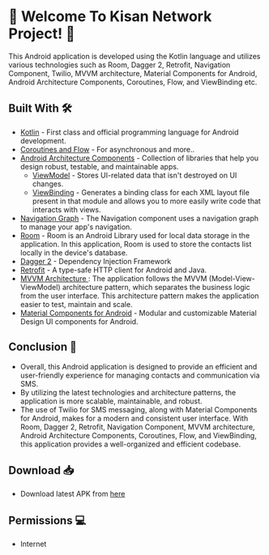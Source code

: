 # 🌟 Welcome To Kisan Network Project! 🌟

This Android application is developed using the Kotlin language and utilizes various technologies such as Room, Dagger 2, Retrofit, Navigation Component, Twilio, MVVM architecture, Material Components for Android, Android Architecture Components, Coroutines, Flow, and ViewBinding etc.


## Built With 🛠

- [Kotlin](https://kotlinlang.org/) - First class and official programming language for Android development.
- [Coroutines and Flow](https://kotlinlang.org/docs/reference/coroutines-overview.html) - For asynchronous and more..
- [Android Architecture Components](https://developer.android.com/topic/libraries/architecture) - Collection of libraries that help you design robust, testable, and maintainable apps.
  - [ViewModel](https://developer.android.com/topic/libraries/architecture/viewmodel) - Stores UI-related data that isn't destroyed on UI changes. 
  - [ViewBinding](https://developer.android.com/topic/libraries/view-binding) - Generates a binding class for each XML layout file present in that module and allows you to more easily write code that interacts with views.
- [Navigation Graph](https://developer.android.com/guide/navigation/navigation-design-graph) - The Navigation component uses a navigation graph to manage your app's navigation.  
- [Room](https://developer.android.com/reference/android/arch/persistence/room/RoomDatabase) - Room is an Android Library used for local data storage in the application. In this application, Room is used to store the contacts list locally in the device's database.
- [Dagger 2](https://dagger.dev/) - Dependency Injection Framework
- [Retrofit](https://square.github.io/retrofit/) - A type-safe HTTP client for Android and Java.
- [MVVM Architecture ]() : The application follows the MVVM (Model-View-ViewModel) architecture pattern, which separates the business logic from the user interface. This architecture pattern makes the application easier to test, maintain and scale.
- [Material Components for Android](https://github.com/material-components/material-components-android) - Modular and customizable Material Design UI components for Android.


## Conclusion 🙌
 - Overall, this Android application is designed to provide an efficient and user-friendly experience for managing contacts and communication via SMS. 
 - By utilizing the latest technologies and architecture patterns, the application is more scalable, maintainable, and robust. 
 - The use of Twilio for SMS messaging, along with Material Components for Android, makes for a modern and consistent user interface. With Room, Dagger 2, Retrofit, Navigation Component, MVVM architecture, Android Architecture Components, Coroutines, Flow, and ViewBinding, this application provides a well-organized and efficient codebase.


## Download 📥
- Download latest APK from [here](https://drive.google.com/file/d/1Nub9YZS9mH0UEtw6LA8f6XvRMKV997L4/view)

## Permissions 💻
- Internet
